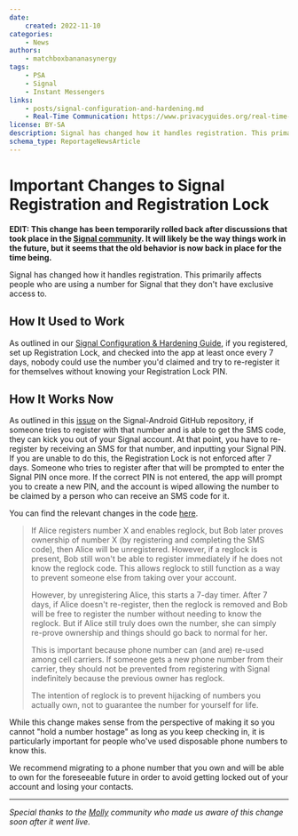```yaml
---
date:
    created: 2022-11-10
categories:
    - News
authors:
    - matchboxbananasynergy
tags:
    - PSA
    - Signal
    - Instant Messengers
links:
    - posts/signal-configuration-and-hardening.md
    - Real-Time Communication: https://www.privacyguides.org/real-time-communication/
license: BY-SA
description: Signal has changed how it handles registration. This primarily affects people who are using a number for Signal that they don't have exclusive access to.
schema_type: ReportageNewsArticle
---
```

# Important Changes to Signal Registration and Registration Lock

**EDIT: This change has been temporarily rolled back after discussions that took place in the [Signal community](https://community.signalusers.org/t/phone-numbers-can-be-hogged-or-hijacked-permanently-using-registration-lock/6907/62). It will likely be the way things work in the future, but it seems that the old behavior is now back in place for the time being.**

Signal has changed how it handles registration. This primarily affects people who are using a number for Signal that they don't have exclusive access to.<!-- more -->

## How It Used to Work

As outlined in our [Signal Configuration & Hardening Guide](signal-configuration-and-hardening.md#signal-pin), if you registered, set up Registration Lock, and checked into the app at least once every 7 days, nobody could use the number you'd claimed and try to re-register it for themselves without knowing your Registration Lock PIN.

## How It Works Now

As outlined in this [issue](https://github.com/signalapp/Signal-Android/issues/12595#issuecomment-1310752097) on the Signal-Android GitHub repository, if someone tries to register with that number and is able to get the SMS code, they can kick you out of your Signal account. At that point, you have to re-register by receiving an SMS for that number, and inputting your Signal PIN. If you are unable to do this, the Registration Lock is not enforced after 7 days. Someone who tries to register after that will be prompted to enter the Signal PIN once more. If the correct PIN is not entered, the app will prompt you to create a new PIN, and the account is wiped allowing the number to be claimed by a person who can receive an SMS code for it.

You can find the relevant changes in the code [here](https://github.com/signalapp/Signal-Server/commit/80a3a8a43c8698be9f561a42762ffafe2db1409b#diff-c99f1a5184455de55e73623642ad010e2269a2d217a911e6bcf8f6bc8a79f6eaR484).

>If Alice registers number X and enables reglock, but Bob later proves ownership of number X (by registering and completing the SMS code), then Alice will be unregistered. However, if a reglock is present, Bob still won't be able to register immediately if he does not know the reglock code. This allows reglock to still function as a way to prevent someone else from taking over your account.
>
>However, by unregistering Alice, this starts a 7-day timer. After 7 days, if Alice doesn't re-register, then the reglock is removed and Bob will be free to register the number without needing to know the reglock. But if Alice still truly does own the number, she can simply re-prove ownership and things should go back to normal for her.
>
>This is important because phone number can (and are) re-used among cell carriers. If someone gets a new phone number from their carrier, they should not be prevented from registering with Signal indefinitely because the previous owner has reglock.
>
>The intention of reglock is to prevent hijacking of numbers you actually own, not to guarantee the number for yourself for life.

While this change makes sense from the perspective of making it so you cannot "hold a number hostage" as long as you keep checking in, it is particularly important for people who've used disposable phone numbers to know this.

We recommend migrating to a phone number that you own and will be able to own for the foreseeable future in order to avoid getting locked out of your account and losing your contacts.

---

*Special thanks to the [Molly](https://molly.im) community who made us aware of this change soon after it went live.*
